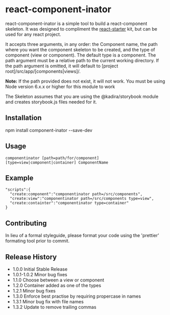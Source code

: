 react-component-inator
=========

  react-component-inator is a simple tool to build a react-component skeleton.  It was designed to compliment the [react-starter](https://github.com/tuxsudo/react-starter) kit, but can be used for any react project.
  
  It accepts three arguments, in any order: the Component name, the path where you want the component skeleton to be created, and the type of component (view or component). The default type is a component. The path argument must be a relative path to the current working directory.  If the path argument is omitted, it will default to [project root]/src/app/[components|views]/.  
  
  **Note:** 
  If the path provided does not exist, it will not work.
  You must be using Node version 6.x.x or higher for this module to work  

  The Skeleton assumes that you are using the @kadira/storybook module and creates storybook.js files needed for it.

## Installation

  npm install component-inator --save-dev

## Usage

```
componentinator [path=path/for/component] [type=view|component|container] ComponentName
```
## Example
```
"scripts":{
  "create:component":"componentinator path=/src/components",
  "create:view":"componentinator path=/src/components type=view",
  "create:containter":"componentinator type=container"
}
```

## Contributing

In lieu of a formal styleguide, please format your code using the 'prettier' formating tool prior to commit.

## Release History

* 1.0.0 Initial Stable Release
* 1.0.1-1.0.2 Minor bug fixes
* 1.1.0 Choose between a view or component
* 1.2.0 Container added as one of the types
* 1.2.1 Minor bug fixes 
* 1.3.0 Enforce best practise by requiring propercase in names
* 1.3.1 Minor bug fix with file names
* 1.3.2 Update to remove trailing commas